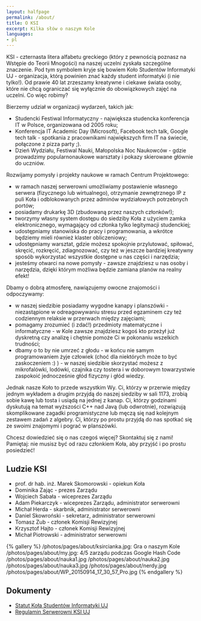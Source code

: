 ```yaml
---
layout: halfpage
permalink: /about/
title: O KSI
excerpt: Kilka słów o naszym Kole
languages:
- pl
---
```

KSI - czternasta litera alfabetu greckiego (który z pewnością poznasz na Wstępie do Teorii Mnogości) na naszej uczelni zyskała szczególne znaczenie. Pod tym symbolem kryje się bowiem Koło Studentów Informatyki UJ - organizacja, którą powinien znać każdy student informatyki (i nie tylko!). Od prawie 40 lat zrzeszamy kreatywne i ciekawe świata osoby, które nie chcą ograniczać się wyłącznie do obowiązkowych zajęć na uczelni. Co więc robimy?

Bierzemy udział w organizacji wydarzeń, takich jak:

- Studencki Festiwal Informatyczny ­- największa studencka konferencja IT w Polsce, organizowana od 2005 roku;
- Konferencja IT Academic Day (Microsoft), Facebook tech talk, Google tech talk -­ spotkania z pracownikami największych firm IT na świecie, połączone z pizza party ;).
- Dzień Wydziału, Festiwal Nauki, Małopolska Noc Naukowców ­- gdzie prowadzimy popularnonaukowe warsztaty i pokazy skierowane głównie do uczniów.

Rozwijamy pomysły i projekty naukowe w ramach Centrum Projektowego:

- w ramach naszej serwerowni umożliwiamy postawienie własnego serwera (fizycznego lub wirtualnego), otrzymanie zewnętrznego IP z puli Koła i odblokowanych przez adminów wydziałowych potrzebnych portów;
- posiadamy drukarkę 3D (zbudowaną przez naszych członków!);
- tworzymy własny system dostępu do siedziby Koła z użyciem zamka elektronicznego, wymagający od członka tylko legitymacji studenckiej;
- udostępniamy stanowiska do pracy i programowania, a wkrótce będziemy mieli również klaster obliczeniowy;
- udostępniamy warsztat, gdzie możesz spokojnie przylutować, spiłować, skręcić, rozkręcić, zdiagnozować, czy też w jeszcze bardziej kreatywny sposób wykorzystać wszystkie dostępne u nas części i narzędzia;
- jesteśmy otwarci na nowe pomysły - zawsze znajdziesz u nas osoby i narzędzia, dzięki którym możliwa będzie zamiana planów na realny efekt!

Dbamy o dobrą atmosferę, nawiązujemy owocne znajomości i odpoczywamy:

- w naszej siedzibie posiadamy wygodne kanapy i planszówki - niezastąpione w odreagowywaniu stresu przed egzaminem czy też codziennym relaksie w przerwach między zajęciami;
- pomagamy zrozumieć (i zdać!) przedmioty matematyczne i informatyczne - w Kole zawsze znajdziesz kogoś kto przeżył już dyskretną czy analizę i chętnie pomoże Ci w pokonaniu wszelkich trudności;
- dbamy o to by nie umrzeć z głodu - w końcu nie samym programowaniem żyje człowiek (choć dla niektórych może to być zaskoczeniem :) ) - w naszej siedzibie skorzystać możesz z mikrofalówki, lodówki, czajnika czy tostera i w doborowym towarzystwie zaspokoić jednocześnie głód fizyczny i głód wiedzy.

Jednak nasze Koło to przede wszystkim Wy. Ci, którzy w przerwie między jednym wykładem a drugim przyjdą do naszej siedziby w sali 1173, zrobią sobie kawę lub tosta i usiądą na jednej z kanap. Ci, którzy godzinami dyskutują na temat wyższości C++ nad Javą (lub odwrotnie), rozwiązują skomplikowane zagadki programistyczne lub męczą się nad kolejnym zestawem zadań z algebry. Ci, którzy po prostu przyjdą do nas spotkać się ze swoimi znajomymi i pograć w planszówki.

Chcesz dowiedzieć się o nas czegoś więcej? Skontaktuj się z nami! Pamiętaj: nie musisz być od razu członkiem Koła, aby przyjść i po prostu posiedzieć!

Ludzie KSI
------
- prof. dr hab. inż. Marek Skomorowski - opiekun Koła
- Dominika Zając - prezes Zarządu
- Wojciech Sabała - wiceprezes Zarządu
- Adam Piekarczyk - wiceprezes Zarządu, administrator serwerowni
- Michał Herda - skarbnik, administrator serwerowni
- Daniel Skowroński - sekretarz, administrator serwerowni
- Tomasz Zub - członek Komisji Rewizyjnej
- Krzysztof Hajto - członek Komisji Rewizyjnej
- Michał Piotrowski - administrator serwerowni

{% gallery %}
/photos/pages/about/ksircianka.jpg: Gra o naszym Kole
/photos/pages/about/my.jpg: 4/5 zarządu podczas Google Hash Code
/photos/pages/about/nauka1.jpg
/photos/pages/about/nauka2.jpg
/photos/pages/about/nauka3.jpg
/photos/pages/about/nerdy.jpg
/photos/pages/about/WP_20150914_17_30_57_Pro.jpg
{% endgallery %}

Dokumenty
------
- [Statut Koła Studentów Informatyki UJ](/files/statut2017.pdf)
- [Regulamin Serwerowni KSI UJ](/files/regulaminserwerowni.pdf)
